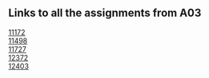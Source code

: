 ## Links to all the assignments from A03
<a href="https://github.com/LandenSJones/4883-Programming_Techniques-Jones/tree/master/Assignments/11172">11172</a><br>
<a href="https://github.com/LandenSJones/4883-Programming_Techniques-Jones/tree/master/Assignments/11498">11498</a><br>
<a href="https://github.com/LandenSJones/4883-Programming_Techniques-Jones/tree/master/Assignments/11727">11727</a><br>
<a href="https://github.com/LandenSJones/4883-Programming_Techniques-Jones/tree/master/Assignments/12372">12372</a><br>
<a href="https://github.com/LandenSJones/4883-Programming_Techniques-Jones/tree/master/Assignments/12403">12403</a>

